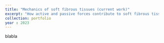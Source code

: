 ```yaml
---
title: "Mechanics of soft fibrous tissues (current work)"
excerpt: "How active and passive forces contribute to soft fibrous tissue mechanical properties <br/><img src='/images/500x300.png'>"
collection: portfolio
year : 2023
---
```

blabla
